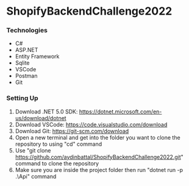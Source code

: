 # ShopifyBackendChallenge2022

### Technologies
* C#
* ASP.NET
* Entity Framework
* Sqlite
* VSCode
* Postman
* Git

### Setting Up
1. Download .NET 5.0 SDK: https://dotnet.microsoft.com/en-us/download/dotnet
2. Download VSCode: https://code.visualstudio.com/download
3. Download Git: https://git-scm.com/download
4. Open a new terminal and get into the folder you want to clone the repository to using "cd" command
5. Use "git clone https://github.com/aydinbattal/ShopifyBackendChallenge2022.git" command to clone the repository
6. Make sure you are inside the project folder then run "dotnet run -p .\Api\" command

